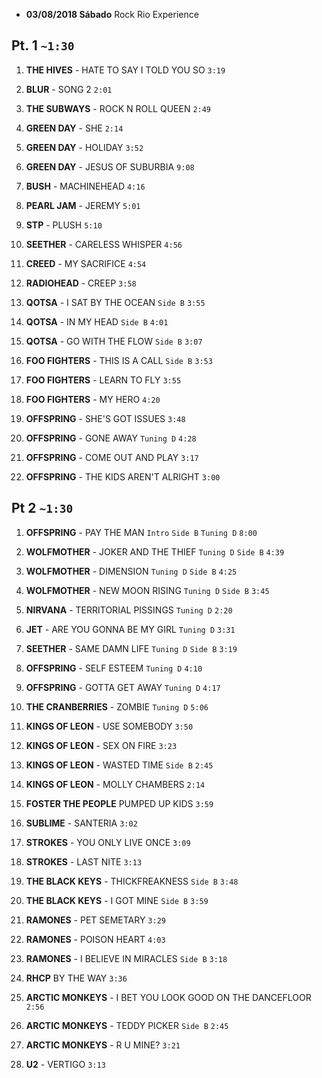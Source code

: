 * **03/08/2018 Sábado** Rock Rio Experience

## Pt. 1 `~1:30`

1. **THE HIVES** - HATE TO SAY I TOLD YOU SO `3:19`
1. **BLUR** - SONG 2 `2:01`
1. **THE SUBWAYS** - ROCK N ROLL QUEEN `2:49`

1. **GREEN DAY** - SHE `2:14`
1. **GREEN DAY** - HOLIDAY `3:52`
1. **GREEN DAY** - JESUS OF SUBURBIA `9:08`

1. **BUSH** - MACHINEHEAD `4:16`
1. **PEARL JAM** - JEREMY `5:01`
1. **STP** - PLUSH `5:10`
1. **SEETHER** - CARELESS WHISPER `4:56`
1. **CREED** - MY SACRIFICE `4:54`
1. **RADIOHEAD** - CREEP `3:58`

1. **QOTSA** - I SAT BY THE OCEAN `Side B` `3:55`
1. **QOTSA** - IN MY HEAD `Side B` `4:01`
1. **QOTSA** - GO WITH THE FLOW `Side B` `3:07`

1. **FOO FIGHTERS** - THIS IS A CALL `Side B` `3:53`
1. **FOO FIGHTERS** - LEARN TO FLY `3:55`
1. **FOO FIGHTERS** - MY HERO `4:20`

1. **OFFSPRING** - SHE'S GOT ISSUES `3:48`
1. **OFFSPRING** - GONE AWAY `Tuning D` `4:28`
1. **OFFSPRING** - COME OUT AND PLAY `3:17`
1. **OFFSPRING** - THE KIDS AREN'T ALRIGHT `3:00`

## Pt 2 `~1:30`

1. **OFFSPRING** - PAY THE MAN `Intro` `Side B` `Tuning D` `8:00`

1. **WOLFMOTHER** - JOKER AND THE THIEF `Tuning D` `Side B` `4:39`
1. **WOLFMOTHER** - DIMENSION `Tuning D` `Side B` `4:25`
1. **WOLFMOTHER** - NEW MOON RISING `Tuning D` `Side B` `3:45`

1. **NIRVANA** - TERRITORIAL PISSINGS `Tuning D` `2:20`
1. **JET** - ARE YOU GONNA BE MY GIRL `Tuning D` `3:31`
1. **SEETHER** - SAME DAMN LIFE `Tuning D` `Side B` `3:19`

1. **OFFSPRING** - SELF ESTEEM `Tuning D` `4:10`
1. **OFFSPRING** - GOTTA GET AWAY `Tuning D` `4:17`

1. **THE CRANBERRIES** - ZOMBIE `Tuning D` `5:06`

1. **KINGS OF LEON** - USE SOMEBODY `3:50`
1. **KINGS OF LEON** - SEX ON FIRE `3:23`
1. **KINGS OF LEON** - WASTED TIME `Side B` `2:45`
1. **KINGS OF LEON** - MOLLY CHAMBERS `2:14`

1. **FOSTER THE PEOPLE** PUMPED UP KIDS `3:59`

1. **SUBLIME** - SANTERIA `3:02`

1. **STROKES** - YOU ONLY LIVE ONCE `3:09`
1. **STROKES** - LAST NITE `3:13` 

1. **THE BLACK KEYS** - THICKFREAKNESS `Side B` `3:48`
1. **THE BLACK KEYS** - I GOT MINE `Side B` `3:59`

1. **RAMONES** - PET SEMETARY `3:29`
1. **RAMONES** - POISON HEART `4:03`
1. **RAMONES** - I BELIEVE IN MIRACLES `Side B` `3:18`

1. **RHCP** BY THE WAY `3:36`

1. **ARCTIC MONKEYS** - I BET YOU LOOK GOOD ON THE DANCEFLOOR `2:56`
1. **ARCTIC MONKEYS** - TEDDY PICKER `Side B` `2:45`
1. **ARCTIC MONKEYS** - R U MINE? `3:21`

1. **U2** - VERTIGO `3:13`

